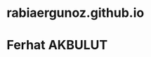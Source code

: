# rabiaergunoz.github.io
<!DOCTYPE html>
   <html>
      <body>
          <h1>Ferhat AKBULUT</h1>
      </body>
   </html> 
